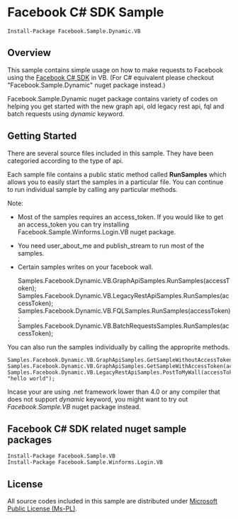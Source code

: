 # Facebook C# SDK Sample

    Install-Package Facebook.Sample.Dynamic.VB

## Overview
This sample contains simple usage on how to make requests to Facebook 
using the [Facebook C# SDK](http://facebooksdk.codeplex.com) in VB.
(For C# equivalent please checkout "Facebook.Sample.Dynamic" nuget package instead.)

Facebook.Sample.Dynamic nuget package contains variety of codes on helping you 
get started with the new graph api, old legacy rest api, fql and batch
requests using *dynamic* keyword.

## Getting Started
There are several source files included in this sample. They have been
categoried according to the type of api.

Each sample file contains a public static method called **RunSamples** 
which allows you to easily start the samples in a particular file. 
You can continue to run individual sample by calling any particular methods.

Note: 
* Most of the samples requires an access_token. If you would like to get
  an access_token you can try installing Facebook.Sample.Winforms.Login.VB nuget
  package.
* You need user_about_me and publish_stream to run most of the samples.
* Certain samples writes on your facebook wall.

	Samples.Facebook.Dynamic.VB.GraphApiSamples.RunSamples(accessToken);
	Samples.Facebook.Dynamic.VB.LegacyRestApiSamples.RunSamples(accessToken);
	Samples.Facebook.Dynamic.VB.FQLSamples.RunSamples(accessToken);
	Samples.Facebook.Dynamic.VB.BatchRequestsSamples.RunSamples(accessToken);

You can also run the samples individually by calling the approprite methods.

	Samples.Facebook.Dynamic.VB.GraphApiSamples.GetSampleWithoutAccessToken();
	Samples.Facebook.Dynamic.VB.GraphApiSamples.GetSampleWithAccessToken(accessToken);
	Samples.Facebook.Dynamic.VB.LegacyRestApiSamples.PostToMyWall(accessToken, "hello world");

Incase your are using .net framework lower than 4.0 or any compiler that does not support
*dynamic* keyword, you might want to try out *Facebook.Sample.VB* nuget package instead.

## Facebook C# SDK related nuget sample packages

	Install-Package Facebook.Sample.VB
	Install-Package Facebook.Sample.Winforms.Login.VB

## License
All source codes included in this sample are distributed under 
[Microsoft Public License (Ms-PL)](http://facebooksdk.codeplex.com/license).